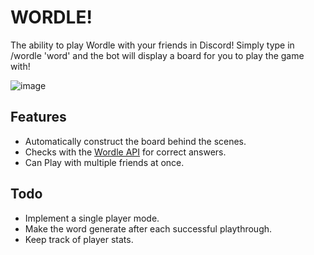 # WORDLE!

The ability to play Wordle with your friends in Discord!
Simply type in /wordle 'word' and the bot will display a board for you to play the game with!

![image](https://github.com/JaredIsaacs/worlde-bot/assets/45950689/99eb2724-4ed3-4a4f-ac34-a88c57697b26)

## Features

- Automatically construct the board behind the scenes.
- Checks with the [Wordle API](https://github.com/petergeorgas/Wordle-API) for correct answers.
- Can Play with multiple friends at once.

## Todo

- Implement a single player mode.
- Make the word generate after each successful playthrough.
- Keep track of player stats.
